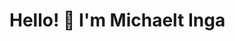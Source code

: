 # Hello! 👋 I'm Michaelt Inga
<!--
**jhosephic93/jhosephic93** is a ✨ _special_ ✨ repository because its `README.md` (this file) appears on your GitHub profile.

I'm a passionate DevOps engineer with over [X] years of experience in the industry and **5 AWS certifications**. Throughout my career, I’ve had the opportunity to work at companies like **Applying Consulting**, and I’m currently part of the team at **NTT Data**.

## 🚀 About Me
- 🌱 I’m currently learning and expanding my knowledge in DevOps.
- 🛠️ My areas of expertise include:
  - **AWS**: Extensive experience in cloud infrastructure architecture and management.
  - **Terraform**: Specialized in Infrastructure as Code (IaC).
  - **Cloud Architecture**: Designing and building resilient and scalable solutions.
  - **CI/CD**: Implementation and management of automated pipelines.

## 💬 Ask Me About
- **AWS** and how to maximize the benefits of cloud services.
- **Infrastructure as Code (IaC)** with Terraform.
- Best practices and design for **Cloud Architecture**.

## 📫 How to Reach Me
- **LinkedIn**: [Michaelt J. Inga C.](https://www.linkedin.com/in/michaelt-j-inga-cahuana/)  

---

Feel free to connect or ask me anything related to DevOps, AWS, or Terraform!
